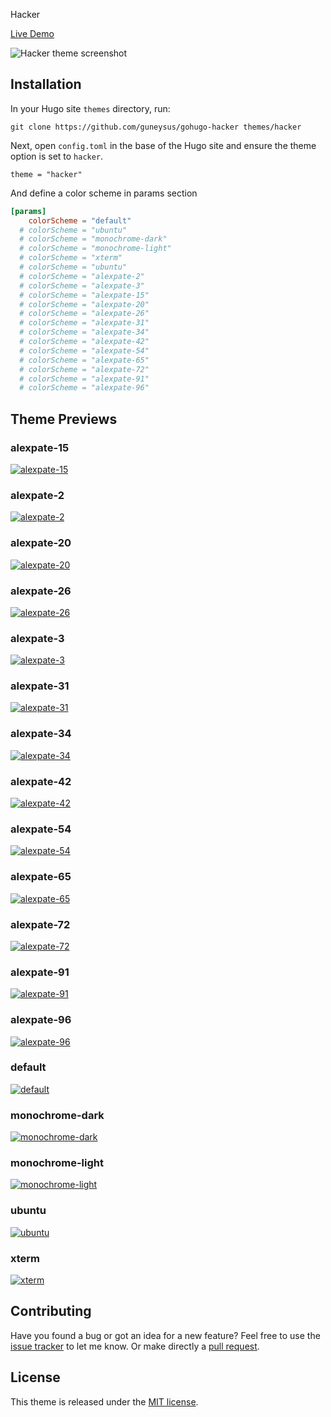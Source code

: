 Hacker

[Live Demo](https://guneysus.github.io/gohugo-hacker/)

![Hacker theme screenshot](https://github.com/guneysus/gohugo-hacker/blob/master/images/splash.png)

## Installation

In your Hugo site `themes` directory, run:

```
git clone https://github.com/guneysus/gohugo-hacker themes/hacker
```

Next, open `config.toml` in the base of the Hugo site and ensure the theme option is set to `hacker`.

```
theme = "hacker"
```

And define a color scheme in params section

```toml
[params]
    colorScheme = "default"
  # colorScheme = "ubuntu"
  # colorScheme = "monochrome-dark"
  # colorScheme = "monochrome-light"
  # colorScheme = "xterm"
  # colorScheme = "ubuntu"
  # colorScheme = "alexpate-2"
  # colorScheme = "alexpate-3"
  # colorScheme = "alexpate-15"
  # colorScheme = "alexpate-20"
  # colorScheme = "alexpate-26"
  # colorScheme = "alexpate-31"
  # colorScheme = "alexpate-34"
  # colorScheme = "alexpate-42"
  # colorScheme = "alexpate-54"
  # colorScheme = "alexpate-65"
  # colorScheme = "alexpate-72"
  # colorScheme = "alexpate-91"
  # colorScheme = "alexpate-96"
```

## Theme Previews

### alexpate-15 
[![alexpate-15](images/300/alexpate-15.png)](images/alexpate-15.png)

### alexpate-2 
[![alexpate-2](images/300/alexpate-2.png)](images/alexpate-2.png)

### alexpate-20 
[![alexpate-20](images/300/alexpate-20.png)](images/alexpate-20.png)

### alexpate-26 
[![alexpate-26](images/300/alexpate-26.png)](images/alexpate-26.png)

### alexpate-3 
[![alexpate-3](images/300/alexpate-3.png)](images/alexpate-3.png)

### alexpate-31 
[![alexpate-31](images/300/alexpate-31.png)](images/alexpate-31.png)

### alexpate-34 
[![alexpate-34](images/300/alexpate-34.png)](images/alexpate-34.png)

### alexpate-42 
[![alexpate-42](images/300/alexpate-42.png)](images/alexpate-42.png)

### alexpate-54 
[![alexpate-54](images/300/alexpate-54.png)](images/alexpate-54.png)

### alexpate-65 
[![alexpate-65](images/300/alexpate-65.png)](images/alexpate-65.png)

### alexpate-72 
[![alexpate-72](images/300/alexpate-72.png)](images/alexpate-72.png)

### alexpate-91 
[![alexpate-91](images/300/alexpate-91.png)](images/alexpate-91.png)

### alexpate-96 
[![alexpate-96](images/300/alexpate-96.png)](images/alexpate-96.png)

### default 
[![default](images/300/default.png)](images/default.png)

### monochrome-dark 
[![monochrome-dark](images/300/monochrome-dark.png)](images/monochrome-dark.png)

### monochrome-light 
[![monochrome-light](images/300/monochrome-light.png)](images/monochrome-light.png)

### ubuntu 
[![ubuntu](images/300/ubuntu.png)](images/ubuntu.png)

### xterm 
[![xterm](images/300/xterm.png)](images/xterm.png)


## Contributing

Have you found a bug or got an idea for a new feature? Feel free to use the [issue tracker](https://github.com/guneysus/gohugo-hacker/issues) to let me know. Or make directly a [pull request](https://github.com/guneysus/gohugo-hacker/pulls).

## License

This theme is released under the [MIT license](https://github.com/guneysus/gohugo-hacker/blob/master/LICENSE).
